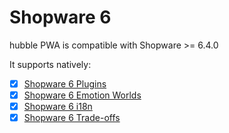 # Shopware 6

hubble PWA is compatible with Shopware >= 6.4.0

It supports natively:
- [x] [Shopware 6 Plugins](/pwa/shopware/shopwareplugins.html)
- [x] [Shopware 6 Emotion Worlds](/pwa/shopware/shopwareemotion.html)
- [x] [Shopware 6 i18n](/pwa/shopware/mulitlanguage.html)
- [x] [Shopware 6 Trade-offs](/pwa/shopware/limitations.html)
